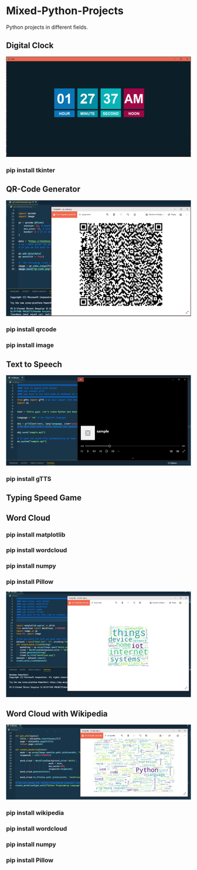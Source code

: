 # Mixed-Python-Projects
Python projects in different fields.

<h2>Digital Clock</h2>
<img src="img/clock.png" >
<h3>pip install tkinter</h3>
<h2>QR-Code Generator</h2>
<img src="img/qr.png" >
<h3>pip install qrcode</h3>
<h3>pip install image</h3>
<h2>Text to Speech</h2>
<img src="img/text_to_speech.png" >
<h3>pip install gTTS</h3>
<h2>Typing Speed Game</h2>
<h2>Word Cloud</h2>
<h3>pip install matplotlib</h3>
<h3>pip install wordcloud</h3>
<h3>pip install numpy</h3>
<h3>pip install Pillow</h3>
<img src="img/wc.png" >
<h2>Word Cloud with Wikipedia</h2>
<img src="img/wc_wikipedia.png" >
<h3>pip install wikipedia</h3>
<h3>pip install wordcloud</h3>
<h3>pip install numpy</h3>
<h3>pip install Pillow</h3>
